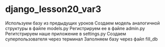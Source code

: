 # django_lesson20_var3
Используем базу из предыдущих уроков
Создаем модель аналогичной структуры в файле models.py
Регистрируем ее в файле admin.py
Регитстрируем наше приложение  в settings.py
Создаем суперпользователя через терминал
Заполняем базу через файл fill_db